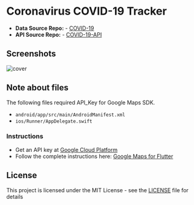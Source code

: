 # Coronavirus COVID-19 Tracker

* **Data Source Repo:** - [COVID-19](https://github.com/CSSEGISandData/COVID-19)
* **API Source Repo:** - [COVID-19-API](https://github.com/mathdroid/covid-19-api)

## Screenshots

![cover](https://user-images.githubusercontent.com/26044917/79067881-2db97680-7cdc-11ea-9d47-4e853bfe50c1.png)

## Note about files

The following files required API_Key for Google Maps SDK. 

- `android/app/src/main/AndroidManifest.xml`
- `ios/Runner/AppDelegate.swift`

### Instructions

- Get an API key at [Google Cloud Platform](https://cloud.google.com/maps-platform/)
- Follow the complete instructions here: [Google Maps for Flutter](https://pub.dev/packages/google_maps_flutter)

## License

This project is licensed under the MIT License - see the [LICENSE](LICENSE) file for details
